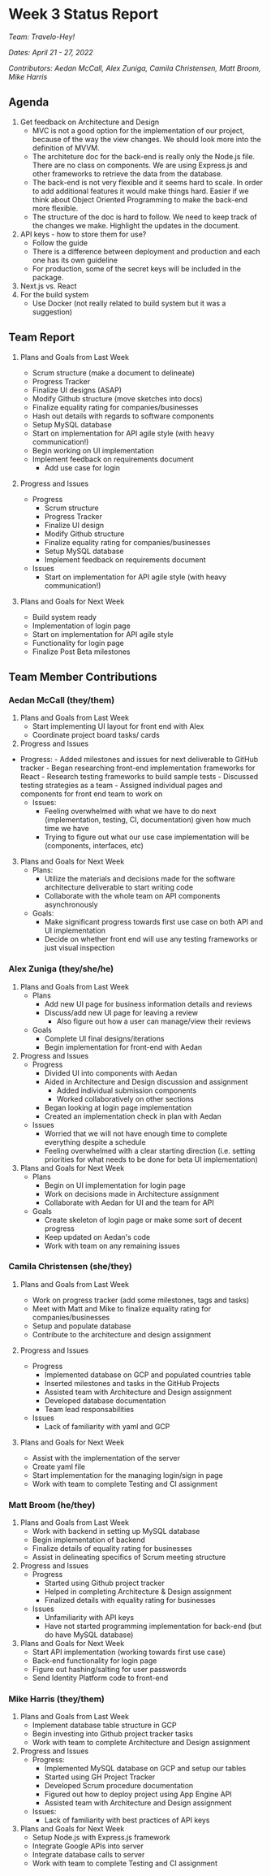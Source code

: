# Week 3 Status Report
*Team: Travelo-Hey!*

*Dates: April 21 - 27, 2022*

*Contributors: Aedan McCall, Alex Zuniga, Camila Christensen, Matt Broom, Mike Harris*

## Agenda
1. Get feedback on Architecture and Design
    - MVC is not a good option for the implementation of our project, because of the way the view changes. We should look more into the definition of MVVM.
    - The architeture doc for the back-end is really only the Node.js file. There are no class on components. We are using Express.js and other frameworks to retrieve the data from the database.
    - The back-end is not very flexible and it seems hard to scale. In order to add additional features it would make things hard. Easier if we think about Object Oriented Programming to make the back-end more flexible.
    - The structure of the doc is hard to follow. We need to keep track of the changes we make. Highlight the updates in the document.
2. API keys - how to store them for use?
    - Follow the guide
    - There is a difference between deployment and production and each one has its own guideline
    - For production, some of the secret keys will be included in the package.
3. Next.js vs. React
4. For the build system
    - Use Docker (not really related to build system but it was a suggestion)


## Team Report
1. Plans and Goals from Last Week
    - Scrum structure (make a document to delineate)
    - Progress Tracker
    - Finalize UI designs (ASAP)
    - Modify Github structure (move sketches into docs)
    - Finalize equality rating for companies/businesses
    - Hash out details with regards to software components
    - Setup MySQL database
    - Start on implementation for API agile style (with heavy communication!)
    - Begin working on UI implementation
    - Implement feedback on requirements document
        - Add use case for login

2. Progress and Issues
    - Progress
        -  Scrum structure
        -  Progress Tracker
        -  Finalize UI design
        -  Modify Github structure
        -  Finalize equality rating for companies/businesses
        -  Setup MySQL database
        -  Implement feedback on requirements document
    - Issues
        - Start on implementation for API agile style (with heavy communication!)

3. Plans and Goals for Next Week
    - Build system ready
    - Implementation of login page
    - Start on implementation for API agile style
    - Functionality for login page
    - Finalize Post Beta milestones


## Team Member Contributions
### Aedan McCall (they/them)
1. Plans and Goals from Last Week
    - Start implementing UI layout for front end with Alex
    - Coordinate project board tasks/ cards
2. Progress and Issues
- Progress:
        - Added milestones and issues for next deliverable to GitHub tracker
        - Began researching front-end implementation frameworks for React
        - Research testing frameworks to build sample tests
        - Discussed testing strategies as a team
        - Assigned individual pages and components for front end team to work on
    - Issues:
        - Feeling overwhelmed with what we have to do next (implementation, testing, CI, documentation)
        given how much time we have
        - Trying to figure out what our use case implementation will be
        (components, interfaces, etc)
3. Plans and Goals for Next Week
    - Plans:
        - Utilize the materials and decisions made for the software architecture deliverable
        to start writing code
        - Collaborate with the whole team on API components asynchronously
    - Goals:
        - Make significant progress towards first use case on both API and UI implementation
        - Decide on whether front end will use any testing frameworks or just visual inspection


### Alex Zuniga (they/she/he)
1. Plans and Goals from Last Week
    - Plans
        - Add new UI page for business information details and reviews
        - Discuss/add new UI page for leaving a review
            - Also figure out how a user can manage/view their reviews
    - Goals
        - Complete UI final designs/iterations
        - Begin implementation for front-end with Aedan
2. Progress and Issues
    - Progress
        - Divided UI into components with Aedan
        - Aided in Architecture and Design discussion and assignment
            - Added individual submission components
            - Worked collaboratively on other sections
        - Began looking at login page implementation
        - Created an implementation check in plan with Aedan
    - Issues
        - Worried that we will not have enough time to complete everything despite a schedule
        - Feeling overwhelmed with a clear starting direction (i.e. setting priorities for what needs to be done for beta UI implementation)
3. Plans and Goals for Next Week
    - Plans
        - Begin on UI implementation for login page
        - Work on decisions made in Architecture assignment
        - Collaborate with Aedan for UI and the team for API
    - Goals
        - Create skeleton of login page or make some sort of decent progress
        - Keep updated on Aedan's code
        - Work with team on any remaining issues

### Camila Christensen (she/they)
1. Plans and Goals from Last Week
    - Work on progress tracker (add some milestones, tags and tasks)
    - Meet with Matt and Mike to finalize equality rating for companies/businesses
    - Setup and populate database
    - Contribute to the architecture and design assignment
2. Progress and Issues
    - Progress
        - Implemented database on GCP and populated countries table
        - Inserted milestones and tasks in the GitHub Projects
        - Assisted team with Architecture and Design assignment
        - Developed database documentation
        - Team lead responsabilities
    - Issues
        - Lack of familiarity with yaml and GCP

3. Plans and Goals for Next Week
    - Assist with the implementation of the server
    - Create yaml file
    - Start implementation for the managing login/sign in page
    - Work with team to complete Testing and CI assignment


### Matt Broom (he/they)
1. Plans and Goals from Last Week
    - Work with backend in setting up MySQL database
    - Begin implementation of backend
    - Finalize details of equality rating for businesses
    - Assist in delineating specifics of Scrum meeting structure
2. Progress and Issues
    - Progress
        - Started using Github project tracker
        - Helped in completing Architecture & Design assignment
        - Finalized details with equality rating for businesses
    - Issues
        - Unfamiliarity with API keys
        - Have not started programming implementation for back-end (but do have MySQL database)
3. Plans and Goals for Next Week
    - Start API implementation (working towards first use case)
    - Back-end functionality for login page
    - Figure out hashing/salting for user passwords
    - Send Identity Platform code to front-end

### Mike Harris (they/them)
1. Plans and Goals from Last Week
    - Implement database table structure in GCP
    - Begin investing into Github project tracker tasks
    - Work with team to complete Architecture and Design assignment
2. Progress and Issues
    - Progress:
        - Implemented MySQL database on GCP and setup our tables
        - Started using GH Project Tracker
        - Developed Scrum procedure documentation
        - Figured out how to deploy project using App Engine API
        - Assisted team with Architecture and Design assignment
    - Issues:
        - Lack of familiarity with best practices of API keys
3. Plans and Goals for Next Week
    - Setup Node.js with Express.js framework
    - Integrate Google APIs into server
    - Integrate database calls to server
    - Work with team to complete Testing and CI assignment
